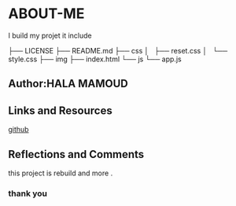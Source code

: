 # ABOUT-ME

 I build my projet it include 
 
├── LICENSE
├── README.md
├── css
│   ├── reset.css
│   └── style.css
├── img
├── index.html
└── js
    └── app.js


## Author:HALA MAMOUD 
 
## Links and Resources
 [ github]("https://github.com/LTUC/amman-201d33)

## Reflections and Comments
this project is rebuild and more .

### thank you